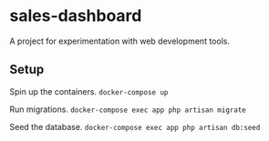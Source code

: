 # sales-dashboard
A project for experimentation with web development tools.

## Setup
Spin up the containers.
`docker-compose up`

Run migrations.
`docker-compose exec app php artisan migrate`

Seed the database.
`docker-compose exec app php artisan db:seed`
